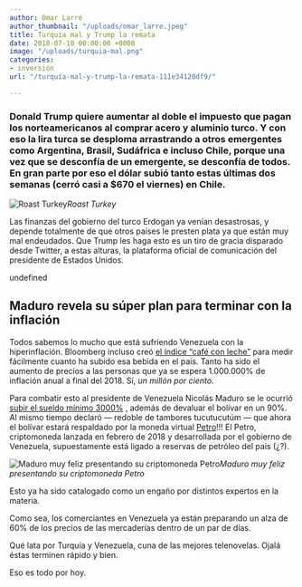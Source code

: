```yaml
---
author: Omar Larré
author_thumbnail: "/uploads/omar_larre.jpeg"
title: Turquía mal y Trump la remata
date: 2018-07-10 00:00:00 +0000
image: "/uploads/turquia-mal.png"
categories:
- inversión
url: "/turquía-mal-y-trump-la-remata-111e34120df9/"

---
```

### Donald Trump quiere aumentar al doble el impuesto que pagan los norteamericanos al comprar acero y aluminio turco. Y con eso la lira turca se desploma arrastrando a otros emergentes como Argentina, Brasil, Sudáfrica e incluso Chile, porque una vez que se desconfía de un emergente, se desconfía de todos. En gran parte por eso el dólar subió tanto estas últimas dos semanas (cerró casi a $670 el viernes) en Chile.

![Roast Turkey](/uploads/turquía-mal-y8582.jpg)_Roast Turkey_

Las finanzas del gobierno del turco Erdogan ya venían desastrosas, y depende totalmente de que otros países le presten plata ya que están muy mal endeudados. Que Trump les haga esto es un tiro de gracia disparado desde Twitter, a estas alturas, la plataforma oficial de comunicación del presidente de Estados Unidos.

undefined

## Maduro revela su súper plan para terminar con la inflación

Todos sabemos lo mucho que está sufriendo Venezuela con la hiperinflación. Bloomberg incluso creó [el índice “café con leche”](https://www.bloomberg.com/features/2016-venezuela-cafe-con-leche-index/) para medir fácilmente cuanto ha subido esa bebida en el país. Tanto ha sido el aumento de precios a las personas que ya se espera 1.000.000% de inflación anual a final del 2018. Sí, _un millón por ciento._

Para combatir esto al presidente de Venezuela Nicolás Maduro se le ocurrió [subir el sueldo mínimo 3000%](https://www.washingtonpost.com/world/the_americas/maduro-has-a-plan-to-fix-venezuelas-inflation----which-may-make-things-worse/2018/08/19/7a6ee048-a3bf-11e8-ad6f-080770dcddc2_story.html?utm_term=.9e443f26a0bb) , además de devaluar el bolívar en un 90%. Al mismo tiempo declaró — redoble de tambores tucutucutúm — que ahora el bolívar estará respaldado por la moneda virtual [Petro](https://en.wikipedia.org/wiki/Petro_(cryptocurrency))!!! El Petro, criptomoneda lanzada en febrero de 2018 y desarrollada por el gobierno de Venezuela, supuestamente está ligado a reservas de petróleo del país (¿?).

![Maduro muy feliz presentando su criptomoneda Petro](/uploads/turquía-mal-y5467.jpg)_Maduro muy feliz presentando su criptomoneda Petro_

Esto ya ha sido catalogado como un engaño por distintos expertos en la materia.

Como sea, los comerciantes en Venezuela ya están preparando un alza de 60% de los precios de las mercaderías dentro de un par de días.

Qué lata por Turquía y Venezuela, cuna de las mejores telenovelas. Ojalá éstas terminen rápido y bien.

Eso es todo por hoy.